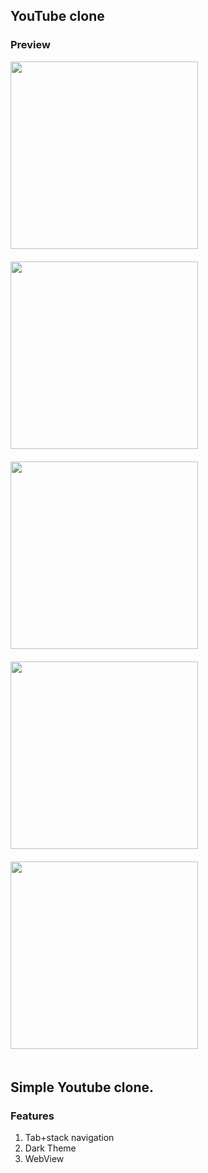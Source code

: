 ## YouTube clone

### Preview

<div style="display:flex;flex-wrap:wrap;justify-content:space-between">
<img src='https://raw.githubusercontent.com/chandrakumarreddy/youtubeclone/master/preview/p1.png' width='300' style="margin-bottom:20px"/>
<img src='https://raw.githubusercontent.com/chandrakumarreddy/youtubeclone/master/preview/p2.png' width='300' style="margin-bottom:20px"/>
<img src='https://raw.githubusercontent.com/chandrakumarreddy/youtubeclone/master/preview/p3.png' width='300' style="margin-bottom:20px"/>
<img src='https://raw.githubusercontent.com/chandrakumarreddy/youtubeclone/master/preview/p4.png' width='300' style="margin-bottom:20px"/>
<img src='https://raw.githubusercontent.com/chandrakumarreddy/youtubeclone/master/preview/p5.png' width='300' style="margin-bottom:20px"/>
</div>

## Simple Youtube clone.

### Features

1. Tab+stack navigation
2. Dark Theme
3. WebView
